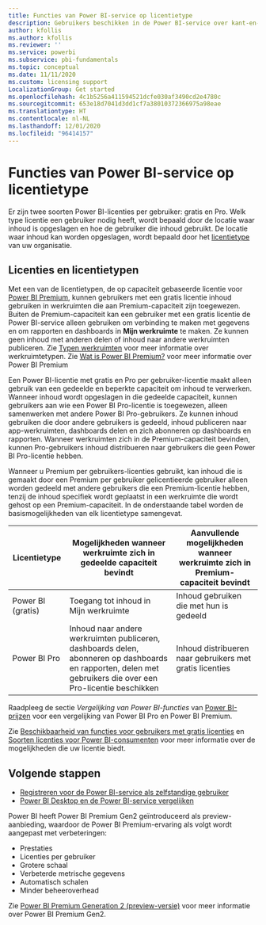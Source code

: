 ```yaml
---
title: Functies van Power BI-service op licentietype
description: Gebruikers beschikken in de Power BI-service over kant-en-klare mogelijkheden op basis van het type gebruikerslicentie dat ze hebben (gratis of Pro) en of de inhoud waarmee ze werken zich in een werkruimte bevindt die aan een Power BI Premium-capaciteit is toegewezen.
author: kfollis
ms.author: kfollis
ms.reviewer: ''
ms.service: powerbi
ms.subservice: pbi-fundamentals
ms.topic: conceptual
ms.date: 11/11/2020
ms.custom: licensing support
LocalizationGroup: Get started
ms.openlocfilehash: 4c1b5256a411594521dcfe030af3490cd2e4780c
ms.sourcegitcommit: 653e18d7041d3dd1cf7a38010372366975a98eae
ms.translationtype: HT
ms.contentlocale: nl-NL
ms.lasthandoff: 12/01/2020
ms.locfileid: "96414157"
---
```

# <a name="power-bi-service-features-by-license-type"></a>Functies van Power BI-service op licentietype

Er zijn twee soorten Power BI-licenties per gebruiker: gratis en Pro. Welk type licentie een gebruiker nodig heeft, wordt bepaald door de locatie waar inhoud is opgeslagen en hoe de gebruiker die inhoud gebruikt. De locatie waar inhoud kan worden opgeslagen, wordt bepaald door het [licentietype](#licenses-and-license-types) van uw organisatie.

## <a name="licenses-and-license-types"></a>Licenties en licentietypen

Met een van de licentietypen, de op capaciteit gebaseerde licentie voor [Power BI Premium](../admin/service-admin-premium-purchase.md), kunnen gebruikers met een gratis licentie inhoud gebruiken in werkruimten die aan Premium-capaciteit zijn toegewezen. Buiten de Premium-capaciteit kan een gebruiker met een gratis licentie de Power BI-service alleen gebruiken om verbinding te maken met gegevens en om rapporten en dashboards in **Mijn werkruimte** te maken. Ze kunnen geen inhoud met anderen delen of inhoud naar andere werkruimten publiceren. Zie [Typen werkruimten](../consumer/end-user-workspaces.md#types-of-workspaces) voor meer informatie over werkruimtetypen. Zie [Wat is Power BI Premium?](../admin/service-premium-what-is.md) voor meer informatie over Power BI Premium

Een Power BI-licentie met gratis en Pro per gebruiker-licentie maakt alleen gebruik van een gedeelde en beperkte capaciteit om inhoud te verwerken. Wanneer inhoud wordt opgeslagen in die gedeelde capaciteit, kunnen gebruikers aan wie een Power BI Pro-licentie is toegewezen, alleen samenwerken met andere Power BI Pro-gebruikers. Ze kunnen inhoud gebruiken die door andere gebruikers is gedeeld, inhoud publiceren naar app-werkruimten, dashboards delen en zich abonneren op dashboards en rapporten.  Wanneer werkruimten zich in de Premium-capaciteit bevinden, kunnen Pro-gebruikers inhoud distribueren naar gebruikers die geen Power BI Pro-licentie hebben.

Wanneer u Premium per gebruikers-licenties gebruikt, kan inhoud die is gemaakt door een Premium per gebruiker gelicentieerde gebruiker alleen worden gedeeld met andere gebruikers die een Premium-licentie hebben, tenzij de inhoud specifiek wordt geplaatst in een werkruimte die wordt gehost op een Premium-capaciteit. In de onderstaande tabel worden de basismogelijkheden van elk licentietype samengevat. 

| Licentietype | Mogelijkheden wanneer werkruimte zich in gedeelde capaciteit bevindt | Aanvullende mogelijkheden wanneer werkruimte zich in Premium-capaciteit bevindt |
| --------- | ----------- | ----------- |
| Power BI (gratis) | Toegang tot inhoud in Mijn werkruimte | Inhoud gebruiken die met hun is gedeeld |
| Power BI Pro | Inhoud naar andere werkruimten publiceren, dashboards delen, abonneren op dashboards en rapporten, delen met gebruikers die over een Pro-licentie beschikken | Inhoud distribueren naar gebruikers met gratis licenties |

Raadpleeg de sectie _Vergelijking van Power BI-functies_ van [Power BI-prijzen](https://powerbi.microsoft.com/pricing/) voor een vergelijking van Power BI Pro en Power BI Premium.

Zie [Beschikbaarheid van functies voor gebruikers met gratis licenties](../consumer/end-user-features.md) en [Soorten licenties voor Power BI-consumenten](../consumer/end-user-license.md) voor meer informatie over de mogelijkheden die uw licentie biedt.

## <a name="next-steps"></a>Volgende stappen

* [Registreren voor de Power BI-service als zelfstandige gebruiker](service-self-service-signup-for-power-bi.md)
* [Power BI Desktop en de Power BI-service vergelijken](service-service-vs-desktop.md)


Power BI heeft Power BI Premium Gen2 geïntroduceerd als preview-aanbieding, waardoor de Power BI Premium-ervaring als volgt wordt aangepast met verbeteringen:
* Prestaties
* Licenties per gebruiker
* Grotere schaal
* Verbeterde metrische gegevens
* Automatisch schalen
* Minder beheeroverhead

Zie [Power BI Premium Generation 2 (preview-versie)](../admin/service-premium-what-is.md#power-bi-premium-generation-2-preview) voor meer informatie over Power BI Premium Gen2.